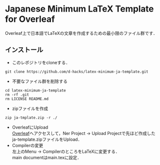 # Japanese Minimum LaTeX Template for Overleaf

Overleaf上で日本語でLaTeXの文章を作成するための最小限のファイル群です．  

## インストール
- このレポジトリをcloneする．
```
git clone https://github.com/d-hacks/latex-minimum-ja-template.git
```
- 不要なファイル群を削除する
```
cd latex-minimum-ja-template
rm -rf .git
rm LICENSE README.md
```
- zipファイルを作成
```
zip ja-tmplate.zip -r ./
```
- OverleafにUpload  
[Overleaf](https://www.overleaf.com/project)へアクセスして，Ner Project -> Upload Projectで先ほど作成したja-template.zipファイルをUpload．
- Compilerの変更  
左上のMenu -> CompilerのところをLaTeXに変更する．  
main documentはmain.texに設定．
